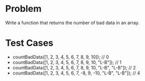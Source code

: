 # Problem
Write a function that returns the number of bad data in an array.

# Test Cases
- countBadData([1, 2, 3, 4, 5, 6, 7, 8, 9, 10]); // 0
- countBadData([1, 2, 3, 4, 5, 6, 7, 8, 9, 10, "L-B"]); // 1
- countBadData([1, 2, 3, 4, 5, 6, 7, 8, 9, 10, "L-B", "L-B"]); // 2
- countBadData([1, 2, 3, 4, 5, 6, 7, -8, 9, -10, "L-B", "L-B"]); // 4